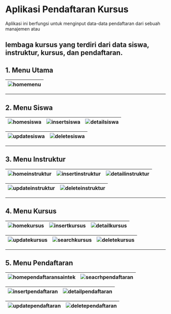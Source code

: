 # Aplikasi Pendaftaran Kursus

Aplikasi ini berfungsi untuk menginput data-data pendaftaran dari sebuah manajemen atau 

lembaga kursus yang terdiri dari data siswa, instruktur, kursus, dan pendaftaran.
---



## **1. Menu Utama**
| ![homemenu](https://github.com/user-attachments/assets/6afece94-7e2c-43fd-b88f-1410fc8688ec) |
|---|

---

## **2. Menu Siswa**
| ![homesiswa](https://github.com/user-attachments/assets/60d7fc88-b291-4e6d-a1a0-7ba7961a4ff3) | ![insertsiswa](https://github.com/user-attachments/assets/5be86896-0042-4f08-99b1-861cf7f315f6) | ![detailsiswa](https://github.com/user-attachments/assets/9f23dc7c-5343-45d1-934b-00ad36a6309a) |
|---|---|---|

| ![updatesiswa](https://github.com/user-attachments/assets/50dece36-4e2f-405a-bcf3-e983231c3f13) | ![deletesiswa](https://github.com/user-attachments/assets/3971574d-c79c-4e2e-bb07-dbe3b2d5abb1) |
|---|---|

---

## **3. Menu Instruktur**
| ![homeinstruktur](https://github.com/user-attachments/assets/dcc77d5f-7480-41cf-9b97-8f1c4f33fe99) | ![insertinstruktur](https://github.com/user-attachments/assets/962cac45-d6ee-44c6-9d70-0681bbfad700) | ![detailinstruktur](https://github.com/user-attachments/assets/db0c5b1f-dbb7-4531-8819-a29b99c57174) |
|---|---|---|

| ![updateinstruktur](https://github.com/user-attachments/assets/40093b4b-b47c-4f99-ba48-6d897ded9d2e) | ![deleteinstruktur](https://github.com/user-attachments/assets/c184ab6a-1185-495f-9367-dbc1cb17a565) |
|---|---|

---

## **4. Menu Kursus**
| ![homekursus](https://github.com/user-attachments/assets/4c380160-1f97-4f52-a3fe-7c49de55711f) | ![insertkursus](https://github.com/user-attachments/assets/8dc90b85-6e53-4527-a769-2055deb57218) | ![detailkursus](https://github.com/user-attachments/assets/72bfbd62-1c64-4d9b-aee0-7e30deb8633a) |
|---|---|---|

| ![updatekursus](https://github.com/user-attachments/assets/41dc0d11-59de-4c64-80fc-5b509937d193) | ![searchkursus](https://github.com/user-attachments/assets/d9373148-ea4b-4b6f-a176-34d57873a87e) | ![deletekursus](https://github.com/user-attachments/assets/a7094b82-2a9e-41a2-b47c-979b17c9a543) |
|---|---|---|

---

## **5. Menu Pendaftaran**
| ![homependaftaransaintek](https://github.com/user-attachments/assets/e87d215c-aec1-47ca-92ba-976e4989474e) | ![seacrhpendaftaran](https://github.com/user-attachments/assets/92690bf9-5c1c-4dda-b3ed-a4f72df4999b) |
|---|---|

| ![insertpendaftaran](https://github.com/user-attachments/assets/2076f591-9af8-4e32-b8ec-da2bff3b6cf2) | ![detailpendaftaran](https://github.com/user-attachments/assets/b11d38f3-9982-477d-9f89-979d35d1a15a) |
|---|---|

| ![updatependaftaran](https://github.com/user-attachments/assets/5959fdbd-b62b-43b5-9c6d-24330c3e659a) | ![deletependaftaran](https://github.com/user-attachments/assets/cd22d6d8-80ae-4c20-8913-77494720c6f9) |
|---|---|
